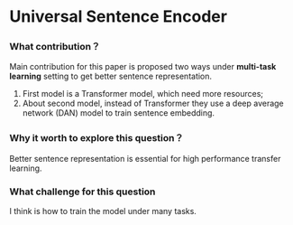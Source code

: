 # Universal Sentence Encoder

### What contribution？

Main contribution for this paper is proposed two ways under **multi-task learning** setting to get better sentence representation.

1. First model is a Transformer model, which need more resources;
2. About second model, instead of Transformer they use a deep average network (DAN) model to train sentence embedding.

### Why it worth to explore this question？

Better sentence representation is essential for high performance transfer learning.

### What challenge for this question

I think is how to train the model under many tasks.